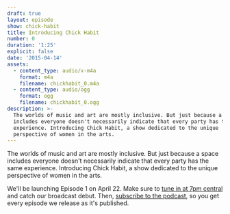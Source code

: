 ```yaml
---
draft: true
layout: episode
show: chick-habit
title: Introducing Chick Habit
number: 0
duration: '1:25'
explicit: false
date: '2015-04-14'
assets:
  - content_type: audio/x-m4a
    format: m4a
    filename: chickhabit_0.m4a
  - content_type: audio/ogg
    format: ogg
    filename: chickhabit_0.ogg
description: >-
  The worlds of music and art are mostly inclusive. But just because a space
  includes everyone doesn't necessarily indicate that every party has the same
  experience. Introducing Chick Habit, a show dedicated to the unique
  perspective of women in the arts.
---
```

The worlds of music and art are mostly inclusive. But just because a space includes everyone doesn't necessarily indicate that every party has the same experience. Introducing Chick Habit, a show dedicated to the unique perspective of women in the arts.

We'll be launching Episode 1 on April 22. Make sure to [tune in at 7pm central](http://machine.fm/live) and catch our broadcast debut. Then, [subscribe to the podcast](http://nicholaswyoung.com/programs/chick-habit), so you get every episode we release as it's published.